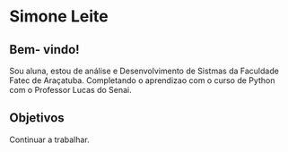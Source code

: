 # Simone Leite

## Bem- vindo!

Sou aluna, estou de análise e Desenvolvimento de Sistmas da Faculdade Fatec de Araçatuba. Completando o aprendizao com o curso de Python com o Professor Lucas do Senai.

## Objetivos

Continuar a trabalhar.